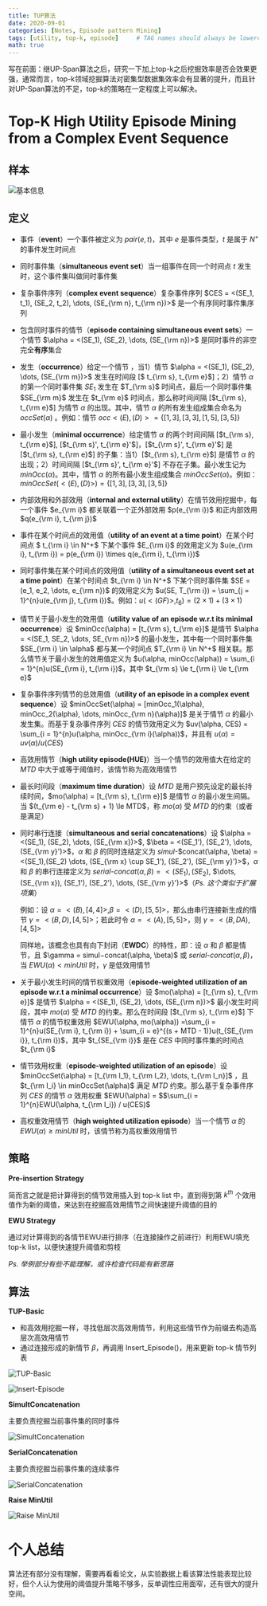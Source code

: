 ```yaml
---
title: TUP算法
date: 2020-09-01
categories: [Notes, Episode pattern Mining]
tags: [utility, top-k, episode]     # TAG names should always be lowercase
math: true
---
```


写在前面：继UP-Span算法之后，研究一下加上top-k之后挖掘效率是否会效果更强，通常而言，top-k领域挖掘算法对密集型数据集效率会有显著的提升，而且针对UP-Span算法的不足，top-k的策略在一定程度上可以解决。

# Top-K High Utility Episode Mining from a Complex Event Sequence

## 样本

![基本信息](https://p9-juejin.byteimg.com/tos-cn-i-k3u1fbpfcp/13053e2dfa044693992d9d205530ccee~tplv-k3u1fbpfcp-zoom-1.image)

## 定义

+ 事件（**event**）一个事件被定义为 $pair(e, t)$，其中 $e$ 是事件类型，$t$ 是属于 $N^+$ 的事件发生时间点

+ 同时事件集（**simultaneous event set**）当一组事件在同一个时间点 $t$ 发生时，这个事件集叫做同时事件集

+ 复杂事件序列（**complex event sequence**）复杂事件序列 $CES = <(SE_1, t_1), (SE_2, t_2), \dots, (SE_{\rm n}, t_{\rm n})>$ 是一个有序同时事件集序列

+ 包含同时事件的情节（**episode containing simultaneous event sets**）一个情节 $\alpha = <(SE_1), (SE_2), \dots, (SE_{\rm n})>$ 是同时事件的非空完全**有序**集合

+ 发生（**occurrence**）给定一个情节 ，当1）情节 $\alpha = <(SE_1), (SE_2), \dots, (SE_{\rm m})>$ 发生在时间段 [$ t_{\rm s}, t_{\rm e}$]；2）情节 $\alpha$ 的第一个同时事件集 $SE_1$ 发生在 $T_{\rm s}$ 时间点，最后一个同时事件集 $SE_{\rm m}$ 发生在 $t_{\rm e}$ 时间点，那么称时间间隔 [$t_{\rm s}, t_{\rm e}$] 为情节 $\alpha$ 的出现。其中，情节 $\alpha$ 的所有发生组成集合命名为 $occSet(\alpha)$ 。例如：情节 $occ<(E), (D)> = \lbrace [1,3], [3,3], [1,5], [3,5]\rbrace$ 

+ 最小发生（**minimal occurrence**）给定情节 $\alpha$ 的两个时间间隔 [$t_{\rm s}, t_{\rm e}$], [$t_{\rm s}', t_{\rm e}'$]，[$t_{\rm s}', t_{\rm e}'$] 是 [$t_{\rm s}, t_{\rm e}$] 的子集：当1）[$t_{\rm s}, t_{\rm e}$] 是情节 $\alpha$ 的出现；2）时间间隔  [$t_{\rm s}', t_{\rm e}'$] 不存在子集。最小发生记为 $minOcc(\alpha)$。其中，情节 $\alpha$ 的所有最小发生组成集合 $minOccSet(\alpha)$。例如：$minOccSet(<(E), (D)>) = \lbrace [1,3], [3,3], [3,5]\rbrace$

+ 内部效用和外部效用（**internal and external utility**）在情节效用挖掘中，每一个事件 $e_{\rm i}$ 都关联着一个正外部效用 $p(e_{\rm i})$ 和正内部效用 $q(e_{\rm i}, t_{\rm j})$

+ 事件在某个时间点的效用值（**utility of an event at a time point**）在某个时间点 $ t_{\rm i} \in N^+$ 下某个事件 $E_{\rm i}$ 的效用定义为 $u(e_{\rm i}, t_{\rm i}) = p(e_{\rm i}) \times q(e_{\rm i}, t_{\rm i})$

+ 同时事件集在某个时间点的效用值（**utility of a simultaneous event set at a time point**）在某个时间点 $t_{\rm i} \in N^+$ 下某个同时事件集 $SE = (e_1, e_2, \dots, e_{\rm n})$ 的效用定义为 $u(SE, T_{\rm i}) = \sum_{j = 1}^{n}u(e_{\rm j}, t_{\rm i})$。例如：$u(<(GF)>, t_6) = (2 \times 1) + (3 \times 1)$

+ 情节关于最小发生的效用值（**utility value of an episode w.r.t its minimal occurrence**）设 $minOcc(\alpha) = [t_{\rm s}, t_{\rm e}]$ 是情节 $\alpha = <(SE_1, SE_2, \dots, SE_{\rm n})>$ 的最小发生，其中每一个同时事件集 $SE_{\rm i} \in \alpha$ 都与某一个时间点 $T_{\rm i} \in N^+$ 相关联。那么情节关于最小发生的效用值定义为 $u(\alpha, minOcc(\alpha)) = \sum_{i = 1}^{n}u(SE_{\rm i}, t_{\rm i})$，其中 $t_{\rm s} \le t_{\rm i} \le t_{\rm e}$

+ 复杂事件序列情节的总效用值（**utility of an episode in a complex event sequence**）设 $minOccSet(\alpha) = [minOcc_1(\alpha), minOcc_2(\alpha), \dots, minOcc_{\rm n}(\alpha)]$ 是关于情节 $\alpha$ 的最小发生集。而基于复杂事件序列 $CES$ 的情节效用定义为 $uv(\alpha, CES) = \sum_{i = 1}^{n}u(\alpha, minOcc_{\rm i}(\alpha))$，并且有 $u(\alpha) = uv(\alpha) / u(CES)$

+ 高效用情节（**high utility episode(HUE)**）当一个情节的效用值大在给定的 $MTD$ 中大于或等于阈值时，该情节称为高效用情节

+ 最长时间段（**maximum time duration**）设 $MTD$ 是用户预先设定的最长持续时间，$mo(\alpha) = [t_{\rm s}, t_{\rm e}]$ 是情节 $\alpha$ 的最小发生间隔。当 $(t_{\rm e} - t_{\rm s} + 1) \le MTD$，称 $mo(\alpha)$ 受 $MTD$ 的约束（或者是满足）

+ 同时串行连接（**simultaneous and serial concatenations**）设 $\alpha = <(SE_1), (SE_2), \dots, (SE_{\rm x})>$, $\beta = <(SE_1'), (SE_2'), \dots, (SE_{\rm y}')>$，$\alpha$ 和 $\beta$ 的同时连结定义为 $simul$-$concat(\alpha, \beta) = <(SE_1),(SE_2) \dots, (SE_{\rm x} \cup SE_1'), (SE_2'), (SE_{\rm y}')>$，$\alpha$ 和 $\beta$ 的串行连接定义为 $serial$-$concat(\alpha, \beta) = <(SE_1), (SE_2)$, $\dots, (SE_{\rm x}), (SE_1'), (SE_2'), \dots, (SE_{\rm y}')>$（_Ps. 这个类似于扩展项集_）

  例如：设 $\alpha = <(B), [4, 4]>, \beta = <(D), [5, 5]>$，那么由串行连接新生成的情节 $\gamma = <(B, D), [4, 5]>$；若此时令 $\alpha = <(A), [5, 5]>$，则 $\gamma = <(B, DA), [4, 5]>$

  同样地，该概念也具有向下封闭（**EWDC**）的特性，即：设 $\alpha$ 和 $\beta$ 都是情节，且 $\gamma $=$ simul$-$concat(\alpha, \beta)$ 或 $serial$-$concat(\alpha, \beta)$，当 $EWU(\alpha) < minUtil$ 时，$\gamma$ 是低效用情节

+ 关于最小发生时间的情节权重效用（**episode-weighted utilization of an episode w.r.t a minimal occurrence**）设 $mo(\alpha) = [t_{\rm s}, t_{\rm e}]$ 是情节 $\alpha = <(SE_1), (SE_2), \dots, (SE_{\rm n})>$ 最小发生时间段，其中 $mo(\alpha)$ 受 $MTD$ 的约束。那么在时间段 [$t_{\rm s}, t_{\rm e}$] 下情节 $\alpha$ 的情节权重效用 $EWU(\alpha, mo(\alpha)) $=$\sum_{i = 1}^{n}u(SE_{\rm i}, t_{\rm i}) + \sum_{i = e}^{(s + MTD - 1)}u(t_{SE_{\rm i}}, t_{\rm i})$，其中 $t_{SE_{\rm i}}$ 是在 $CES$ 中同时事件集的时间点 $t_{\rm i}$ 

+ 情节效用权重（**episode-weighted utilization of an episode**）设  $minOccSet(\alpha) = [t_{\rm I_1}, t_{\rm I_2}, \dots, t_{\rm I_n}]$ ，且$t_{\rm I_i} \in minOccSet(\alpha)$ 满足 $MTD$ 约束。那么基于复杂事件序列 $CES$ 的情节 $\alpha$ 效用权重  $EWU(\alpha) = $$\sum_{i = 1}^{n}EWU(\alpha, t_{\rm I_i}) / u(CES)$

+ 高权重效用情节（**high weighted utilization episode**）当一个情节 $\alpha$ 的 $EWU(\alpha) \ge minUtil$ 时，该情节称为高权重效用情节

## 策略

**Pre-insertion Strategy**

简而言之就是把计算得到的情节效用插入到 top-k list 中，直到得到第 $k^{th}$ 个效用值作为新的阈值，来达到在挖掘高效用情节之间快速提升阈值的目的

**EWU Strategy**

通过对计算得到的各情节EWU进行排序（在连接操作之前进行）利用EWU填充 top-k list，以便快速提升阈值和剪枝

_Ps. 举例部分有些不能理解，或许检查代码能有新思路_

## 算法

**TUP-Basic**

+ 和高效用挖掘一样，寻找低层次高效用情节，利用这些情节作为前缀去构造高层次高效用情节
+ 通过连接形成的新情节 $\beta$，再调用 Insert_Episode()，用来更新 top-k 情节列表

![TUP-Basic](https://p1-juejin.byteimg.com/tos-cn-i-k3u1fbpfcp/6303c8e107a74068a750abee68b1b0b5~tplv-k3u1fbpfcp-zoom-1.image)

![Insert-Episode](https://p6-juejin.byteimg.com/tos-cn-i-k3u1fbpfcp/ca1774d374184912ad973e6e1c5bb34a~tplv-k3u1fbpfcp-zoom-1.image)

**SimultConcatenation**

主要负责挖掘当前事件集的同时事件

![SimultConcatenation](https://p3-juejin.byteimg.com/tos-cn-i-k3u1fbpfcp/2c4ec53fa3404af2948eab02ed67d428~tplv-k3u1fbpfcp-zoom-1.image)

**SerialConcatenation**

主要负责挖掘当前事件集的连续事件

![SerialConcatenation](https://p6-juejin.byteimg.com/tos-cn-i-k3u1fbpfcp/cd04bf2c9ae5488684ab1d88bb678304~tplv-k3u1fbpfcp-zoom-1.image)

**Raise MinUtil**

![Raise MinUtil](https://p3-juejin.byteimg.com/tos-cn-i-k3u1fbpfcp/2c0d5aec64d241429701912a35fcc824~tplv-k3u1fbpfcp-zoom-1.image)

# 个人总结

算法还有部分没有理解，需要再看看论文，从实验数据上看该算法性能表现比较好，但个人认为使用的阈值提升策略不够多，反单调性应用面窄，还有很大的提升空间。